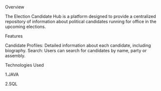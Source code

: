 Overview

The Election Candidate Hub is a platform designed to provide a centralized repository of information about political candidates running for office in the upcoming elections.

Features

Candidate Profiles: Detailed information about each candidate, including biography.
Search: Users can search for candidates by name, party or assembly.

Technologies Used

1.JAVA 

2.SQL
